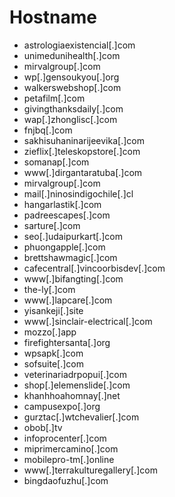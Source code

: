 # Hostname
- astrologiaexistencial[.]com
- unimedunihealth[.]com
- mirvalgroup[.]com
- wp[.]gensoukyou[.]org
- walkerswebshop[.]com
- petafilm[.]com
- givingthanksdaily[.]com
- wap[.]zhonglisc[.]com
- fnjbq[.]com
- sakhisuhaninarijeevika[.]com
- zieflix[.]teleskopstore[.]com
- somanap[.]com
- www[.]dirgantaratuba[.]com
- mirvalgroup[.]com
- mail[.]ninosindigochile[.]cl
- hangarlastik[.]com
- padreescapes[.]com
- sarture[.]com
- seo[.]udaipurkart[.]com
- phuongapple[.]com
- brettshawmagic[.]com
- cafecentral[.]vincoorbisdev[.]com
- www[.]bifangting[.]com
- the-ly[.]com
- www[.]lapcare[.]com
- yisankeji[.]site
- www[.]sinclair-electrical[.]com
- mozzo[.]app
- firefightersanta[.]org
- wpsapk[.]com
- sofsuite[.]com
- veterinariadrpopui[.]com
- shop[.]elemenslide[.]com
- khanhhoahomnay[.]net
- campusexpo[.]org
- gurztac[.]wtchevalier[.]com
- obob[.]tv
- infoprocenter[.]com
- miprimercamino[.]com
- mobilepro-tm[.]online
- www[.]terrakulturegallery[.]com
- bingdaofuzhu[.]com


